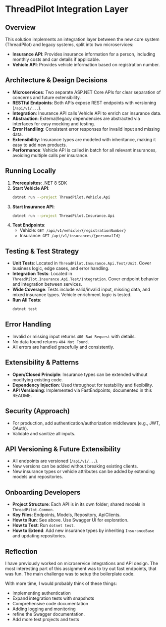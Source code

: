 # ThreadPilot Integration Layer

## Overview
This solution implements an integration layer between the new core system (ThreadPilot) and legacy systems, split into two microservices:
- **Insurance API**: Provides insurance information for a person, including monthly costs and car details if applicable.
- **Vehicle API**: Provides vehicle information based on registration number.

## Architecture & Design Decisions
- **Microservices**: Two separate ASP.NET Core APIs for clear separation of concerns and future extensibility.
- **RESTful Endpoints**: Both APIs expose REST endpoints with versioning (`/api/v1/...`).
- **Integration**: Insurance API calls Vehicle API to enrich car insurance data.
- **Abstraction**: External/legacy dependencies are abstracted via interfaces for easy mocking and testing.
- **Error Handling**: Consistent error responses for invalid input and missing data.
- **Extensibility**: Insurance types are modeled with inheritance, making it easy to add new products.
- **Performance**: Vehicle API is called in batch for all relevant insurances, avoiding multiple calls per insurance.

## Running Locally
1. **Prerequisites**: .NET 8 SDK
2. **Start Vehicle API**:
   ```bash
   dotnet run --project ThreadPilot.Vehicle.Api
   ```
3. **Start Insurance API**:
   ```bash
   dotnet run --project ThreadPilot.Insurance.Api
   ```
4. **Test Endpoints**:
    - Vehicle: `GET /api/v1/vehicle/{registrationNumber}`
    - Insurance: `GET /api/v1/insurances/{personalId}`

## Testing & Test Strategy
- **Unit Tests**: Located in `ThreadPilot.Insurance.Api.Test/Unit`. Cover business logic, edge cases, and error handling.
- **Integration Tests**: Located in `ThreadPilot.Insurance.Api.Test/Integration`. Cover endpoint behavior and integration between services.
- **Wide Coverage**: Tests include valid/invalid input, missing data, and mixed insurance types. Vehicle enrichment logic is tested.
- **Run All Tests**:
   ```bash
   dotnet test
   ```

## Error Handling
- Invalid or missing input returns `400 Bad Request` with details.
- No data found returns `404 Not Found`.
- All errors are handled gracefully and consistently.

## Extensibility & Patterns
- **Open/Closed Principle**: Insurance types can be extended without modifying existing code.
- **Dependency Injection**: Used throughout for testability and flexibility.
- **API Versioning**: Implemented via FastEndpoints; documented in this README.

## Security (Approach)
- For production, add authentication/authorization middleware (e.g., JWT, OAuth).
- Validate and sanitize all inputs.

## API Versioning & Future Extensibility
- All endpoints are versioned (`/api/v1/...`).
- New versions can be added without breaking existing clients.
- New insurance types or vehicle attributes can be added by extending models and repositories.

## Onboarding Developers
- **Project Structure**: Each API is in its own folder; shared models in `ThreadPilot.Common`.
- **Key Files**: Endpoints, Models, Repository, ApiClients.
- **How to Run**: See above. Use Swagger UI for exploration.
- **How to Test**: Run `dotnet test`.
- **How to Extend**: Add new insurance types by inheriting `InsuranceBase` and updating repositories.

## Reflection
I have previously worked on microservice integrations and API design.
The most interesting part of this assignment was to try out fast endpoints, that was fun.
The main challenge was to setup the boilerplate code.

With more time, I would probably think of these things:
* Implementing authentication
* Expand integration tests with snapshots
* Comprehensive code documentation
* Adding logging and monitoring
* refine the Swagger documentation.
* Add more test projects and tests